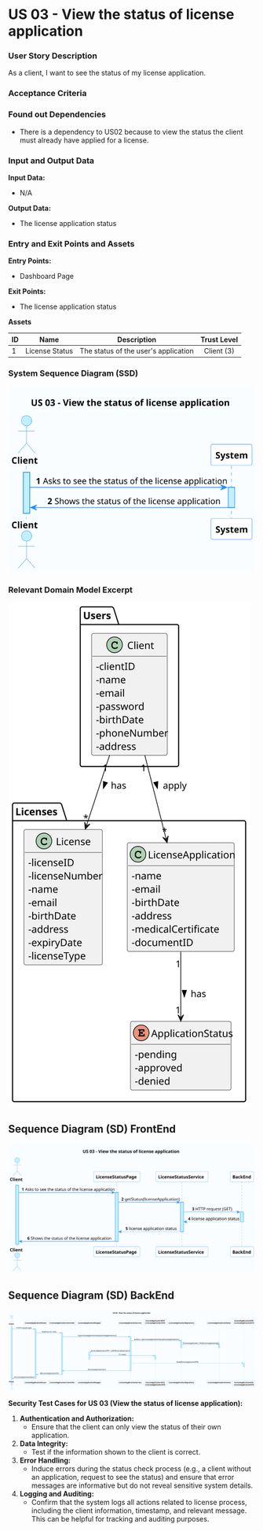 # US 03 - View the status of license application

### User Story Description

As a client, I want to see the status of my license application.

### Acceptance Criteria


### Found out Dependencies

* There is a dependency to US02 because to view the status the client must already have applied for a license.

### Input and Output Data

**Input Data:**

* N/A

**Output Data:**

* The license application status

### Entry and Exit Points and Assets

**Entry Points:**

* Dashboard Page

**Exit Points:**

* The license application status

**Assets**

| ID |      Name      |             Description              | Trust Level |
|----|:--------------:|:------------------------------------:|:-----------:|
| 1  | License Status | The status of the user's application | Client (3)  |


### System Sequence Diagram (SSD)

![US03_SSD](US03_SSD.svg)

### Relevant Domain Model Excerpt 

![US03_DM](US03_DM.svg)


## Sequence Diagram (SD) FrontEnd

![US03_SD_FE](US03_SD_FE.svg)

## Sequence Diagram (SD) BackEnd

![US14_SD_BE](US03_SD_BE.svg)


**Security Test Cases for US 03 (View the status of license application):**

1. **Authentication and Authorization:**
    - Ensure that the client can only view the status of their own application.
1. **Data Integrity:**
    - Test if the information shown to the client is correct.
1. **Error Handling:**
    - Induce errors during the status check process (e.g., a client without an application, request to see the status) and ensure that error messages are informative but do not reveal sensitive system details.
1. **Logging and Auditing:**
    - Confirm that the system logs all actions related to license process, including the client information, timestamp, and relevant message. This can be helpful for tracking and auditing purposes.



